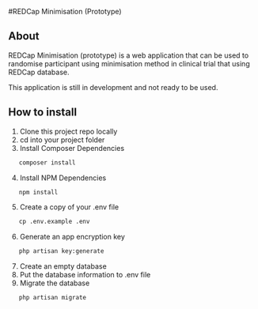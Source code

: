 #REDCap Minimisation (Prototype)

## About 

REDCap Minimisation (prototype) is a web application that can be used to randomise participant using minimisation method in clinical trial that using REDCap database.

This application is still in development and not ready to be used.

## How to install
1. Clone this project repo locally
2. cd into your project folder
3. Install Composer Dependencies
```markdown
   composer install
```
4. Install NPM Dependencies
```markdown
   npm install
```
5. Create a copy of your .env file
```markdown
   cp .env.example .env
```
6. Generate an app encryption key
```markdown
   php artisan key:generate
```
7. Create an empty database
8. Put the database information to .env file
9. Migrate the database
```markdown
   php artisan migrate
```
